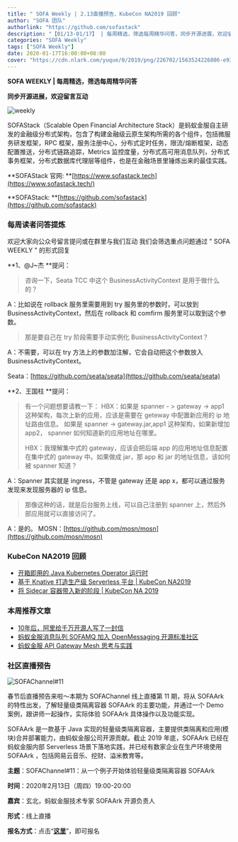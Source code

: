 ```yaml
---
title: " SOFA Weekly | 2.13直播预告、KubeCon NA2019 回顾"
author: "SOFA 团队"
authorlink: "https://github.com/sofastack"
description: "【01/13-01/17】 | 每周精选，筛选每周精华问答，同步开源进展，欢迎留言互动。"
categories: "SOFA Weekly"
tags: ["SOFA Weekly"]
date: 2020-01-17T16:00:00+08:00
cover: "https://cdn.nlark.com/yuque/0/2019/png/226702/1563524226806-e93607a3-1b77-4ca2-8c3c-0384ab966154.png"
---
```


**SOFA WEEKLY | 每周精选，筛选每周精华问答**

**同步开源进展，欢迎留言互动**

![weekly](https://cdn.nlark.com/yuque/0/2019/jpeg/226702/1562925824761-fc720f21-9622-437b-a783-0b0729eda119.jpeg)

SOFAStack（Scalable Open Financial Architecture Stack）是蚂蚁金服自主研发的金融级分布式架构，包含了构建金融级云原生架构所需的各个组件，包括微服务研发框架，RPC 框架，服务注册中心，分布式定时任务，限流/熔断框架，动态配置推送，分布式链路追踪，Metrics 监控度量，分布式高可用消息队列，分布式事务框架，分布式数据库代理层等组件，也是在金融场景里锤炼出来的最佳实践。

**SOFAStack 官网: **[https://www.sofastack.tech](https://www.sofastack.tech/)

**SOFAStack: **[https://github.com/sofastack](https://github.com/sofastack)

### 每周读者问答提炼

欢迎大家向公众号留言提问或在群里与我们互动
我们会筛选重点问题通过 " SOFA WEEKLY " 的形式回复

**1、@J~杰 **提问：

> 咨询一下，Seata TCC 中这个 BusinessActivityContext 是用于做什么的？

A：比如说在 rollback 服务里需要用到 try 服务里的参数时，可以放到 BusinessActivityContext，然后在 rollback 和 comfirm 服务里可以取到这个参数。

> 那是要自己在 try 阶段需要手动实例化 BusinessActivityContext？

A：不需要，可以在 try 方法上的参数加注解，它会自动把这个参数放入 BusinessActivityContext。

Seata：[https://github.com/seata/seata](https://github.com/seata/seata)

**2、王国柱 **提问：

> 有一个问题想要请教一下：
> HBX：如果是 spanner - > gateway -> app1 这种架构，每次上新的应用，应该是需要在 geteway 中配置新应用的 ip 地址路由信息。
> 如果是 spanner ->  gateway.jar,app1 这种架构，如果新增加 app2， spanner 如何知道新的应用地址在哪里。
> 
> HBX：我理解集中式的 gateway，应该会把后端 app 的应用地址信息配置在集中式的 gateway 中。如果做成 jar，那 app 和 jar 的地址信息，该如何被 spanner 知道？

A：Spanner 其实就是 ingress，不管是 gateway 还是 app x，都可以通过服务发现来发现服务器的 ip 信息。

> 那像这种的话，就是后台服务上线，可以自己注册到 spanner 上，然后外部应用就可以直接访问了。

A：是的。
MOSN：[https://github.com/mosn/mosn](https://github.com/mosn/mosn)

### KubeCon NA2019 回顾

- [开箱即用的 Java Kubernetes Operator 运行时](/blog/java-kubernetes-operator-kubecon-na2019/)
- [基于 Knative 打造生产级 Serverless 平台 | KubeCon NA2019](/blog/knative-serverless-kubecon-na2019/)
- [将 Sidecar 容器带入新的阶段 | KubeCon NA 2019](/blog/sidacar-kubecon-na2019/)

### 本周推荐文章

- [10年后，阿里给千万开源人写了一封信](http://mp.weixin.qq.com/s?__biz=MzUzMzU5Mjc1Nw==&mid=2247485785&idx=1&sn=1baf4886ae680cdc018f39ec6c5643c4&chksm=faa0e683cdd76f9568ea394ee387dc12b1df5bdf00e2de5c5642e2c814dae0a6b2c921d56c29&scene=21)
- [蚂蚁金服消息队列 SOFAMQ 加入 OpenMessaging 开源标准社区](http://mp.weixin.qq.com/s?__biz=MzUzMzU5Mjc1Nw==&mid=2247485771&idx=1&sn=e76fc52d9dfe71fcd2832e41298c159e&chksm=faa0e691cdd76f87374992934ef6d0cf41e11e2aa6d9f7f8dc156e8f2885921922fcc9eb8b7f&scene=21)
- [蚂蚁金服 API Gateway Mesh 思考与实践](/blog/service-mesh-meetup-9-retrospect-api-gateway-mesh/)

###  社区直播预告

![SOFAChannel#11](https://cdn.nlark.com/yuque/0/2020/jpeg/226702/1579250928699-3e807134-c0df-4138-8967-a71e5eb9bcc9.jpeg)

春节后直播预告来啦～本期为 SOFAChannel 线上直播第 11 期，将从 SOFAArk 的特性出发，了解轻量级类隔离容器 SOFAArk 的主要功能，并通过一个 Demo 案例，跟讲师一起操作，实际体验 SOFAArk 具体操作以及功能实现。

SOFAArk 是一款基于 Java 实现的轻量级类隔离容器，主要提供类隔离和应用(模块)合并部署能力，由蚂蚁金服公司开源贡献。截止 2019 年底，SOFAArk 已经在蚂蚁金服内部 Serverless 场景下落地实践，并已经有数家企业在生产环境使用 SOFAArk ，包括网易云音乐、挖财、溢米教育等。

**主题**：SOFAChannel#11：从一个例子开始体验轻量级类隔离容器 SOFAArk

**时间**：2020年2月13日（周四）19:00-20:00

**嘉宾**：玄北，蚂蚁金服技术专家 SOFAArk 开源负责人

**形式**：线上直播

**报名方式**：点击“[**这里**](https://tech.antfin.com/community/live/1096)”，即可报名